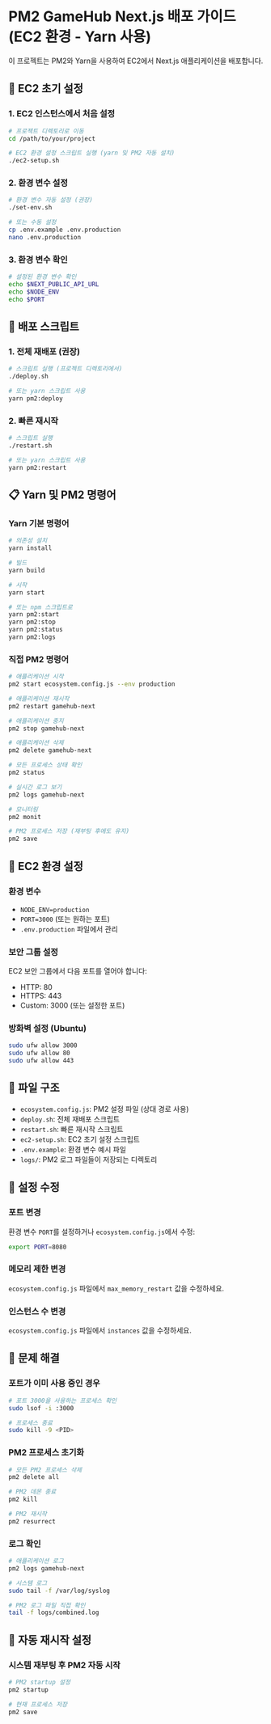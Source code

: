 # PM2 GameHub Next.js 배포 가이드 (EC2 환경 - Yarn 사용)

이 프로젝트는 PM2와 Yarn을 사용하여 EC2에서 Next.js 애플리케이션을 배포합니다.

## 🚀 EC2 초기 설정

### 1. EC2 인스턴스에서 처음 설정
```bash
# 프로젝트 디렉토리로 이동
cd /path/to/your/project

# EC2 환경 설정 스크립트 실행 (yarn 및 PM2 자동 설치)
./ec2-setup.sh
```

### 2. 환경 변수 설정
```bash
# 환경 변수 자동 설정 (권장)
./set-env.sh

# 또는 수동 설정
cp .env.example .env.production
nano .env.production
```

### 3. 환경 변수 확인
```bash
# 설정된 환경 변수 확인
echo $NEXT_PUBLIC_API_URL
echo $NODE_ENV
echo $PORT
```

## 🚀 배포 스크립트

### 1. 전체 재배포 (권장)
```bash
# 스크립트 실행 (프로젝트 디렉토리에서)
./deploy.sh

# 또는 yarn 스크립트 사용
yarn pm2:deploy
```

### 2. 빠른 재시작
```bash
# 스크립트 실행
./restart.sh

# 또는 yarn 스크립트 사용
yarn pm2:restart
```

## 📋 Yarn 및 PM2 명령어

### Yarn 기본 명령어
```bash
# 의존성 설치
yarn install

# 빌드
yarn build

# 시작
yarn start

# 또는 npm 스크립트로
yarn pm2:start
yarn pm2:stop
yarn pm2:status
yarn pm2:logs
```

### 직접 PM2 명령어
```bash
# 애플리케이션 시작
pm2 start ecosystem.config.js --env production

# 애플리케이션 재시작
pm2 restart gamehub-next

# 애플리케이션 중지
pm2 stop gamehub-next

# 애플리케이션 삭제
pm2 delete gamehub-next

# 모든 프로세스 상태 확인
pm2 status

# 실시간 로그 보기
pm2 logs gamehub-next

# 모니터링
pm2 monit

# PM2 프로세스 저장 (재부팅 후에도 유지)
pm2 save
```

## 🔧 EC2 환경 설정

### 환경 변수
- `NODE_ENV=production`
- `PORT=3000` (또는 원하는 포트)
- `.env.production` 파일에서 관리

### 보안 그룹 설정
EC2 보안 그룹에서 다음 포트를 열어야 합니다:
- HTTP: 80
- HTTPS: 443
- Custom: 3000 (또는 설정한 포트)

### 방화벽 설정 (Ubuntu)
```bash
sudo ufw allow 3000
sudo ufw allow 80
sudo ufw allow 443
```

## 📁 파일 구조

- `ecosystem.config.js`: PM2 설정 파일 (상대 경로 사용)
- `deploy.sh`: 전체 재배포 스크립트
- `restart.sh`: 빠른 재시작 스크립트
- `ec2-setup.sh`: EC2 초기 설정 스크립트
- `.env.example`: 환경 변수 예시 파일
- `logs/`: PM2 로그 파일들이 저장되는 디렉토리

## 🔧 설정 수정

### 포트 변경
환경 변수 `PORT`를 설정하거나 `ecosystem.config.js`에서 수정:
```bash
export PORT=8080
```

### 메모리 제한 변경
`ecosystem.config.js` 파일에서 `max_memory_restart` 값을 수정하세요.

### 인스턴스 수 변경
`ecosystem.config.js` 파일에서 `instances` 값을 수정하세요.

## 🐛 문제 해결

### 포트가 이미 사용 중인 경우
```bash
# 포트 3000을 사용하는 프로세스 확인
sudo lsof -i :3000

# 프로세스 종료
sudo kill -9 <PID>
```

### PM2 프로세스 초기화
```bash
# 모든 PM2 프로세스 삭제
pm2 delete all

# PM2 데몬 종료
pm2 kill

# PM2 재시작
pm2 resurrect
```

### 로그 확인
```bash
# 애플리케이션 로그
pm2 logs gamehub-next

# 시스템 로그
sudo tail -f /var/log/syslog

# PM2 로그 파일 직접 확인
tail -f logs/combined.log
```

## 🔄 자동 재시작 설정

### 시스템 재부팅 후 PM2 자동 시작
```bash
# PM2 startup 설정
pm2 startup

# 현재 프로세스 저장
pm2 save
```
